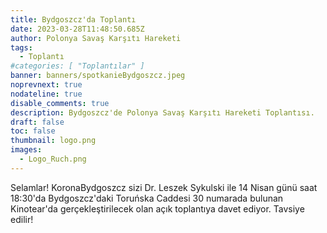 ```yaml
---
title: Bydgoszcz'da Toplantı
date: 2023-03-28T11:48:50.685Z
author: Polonya Savaş Karşıtı Hareketi
tags:
  - Toplantı
#categories: [ "Toplantılar" ]
banner: banners/spotkanieBydgoszcz.jpeg
noprevnext: true
nodateline: true
disable_comments: true
description: Bydgoszcz'de Polonya Savaş Karşıtı Hareketi Toplantısı.
draft: false
toc: false
thumbnail: logo.png
images:
  - Logo_Ruch.png
---
```


Selamlar! KoronaBydgoszcz sizi Dr. Leszek Sykulski ile 14 Nisan günü saat 18:30'da Bydgoszcz'daki Toruńska Caddesi 30 numarada bulunan Kinotear'da gerçekleştirilecek olan açık toplantıya davet ediyor. Tavsiye edilir!
